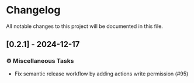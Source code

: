 # Changelog

All notable changes to this project will be documented in this file.

## [0.2.1] - 2024-12-17

### ⚙️ Miscellaneous Tasks

- Fix semantic release workflow by adding actions write permission (#95)

<!-- generated by git-cliff -->
